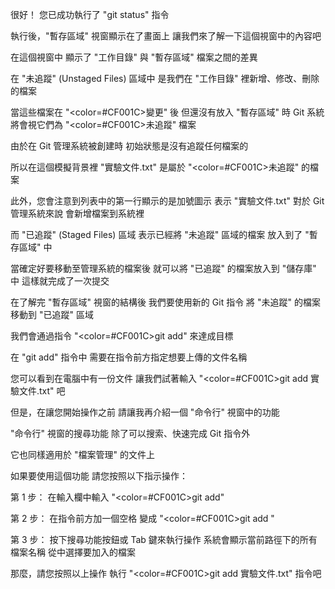 很好！
您已成功執行了 "git status" 指令

執行後，"暫存區域" 視窗顯示在了畫面上
讓我們來了解一下這個視窗中的內容吧

在這個視窗中
顯示了 "工作目錄" 與 "暫存區域" 檔案之間的差異

在 "未追蹤" (Unstaged Files) 區域中
是我們在 "工作目錄" 裡新增、修改、刪除的檔案

當這些檔案在 "<color=#CF001C>變更</color>" 後
但還沒有放入 "暫存區域" 時
Git 系統將會視它們為 "<color=#CF001C>未追蹤</color>" 檔案

由於在 Git 管理系統被創建時
初始狀態是沒有追蹤任何檔案的

所以在這個模擬背景裡
"實驗文件.txt" 是屬於 "<color=#CF001C>未追蹤</color>" 的檔案

此外，您會注意到列表中的第一行顯示的是加號圖示
表示 "實驗文件.txt" 對於 Git 管理系統來說
會新增檔案到系統裡

而 "已追蹤" (Staged Files) 區域
表示已經將 "未追蹤" 區域的檔案
放入到了 "暫存區域" 中

當確定好要移動至管理系統的檔案後
就可以將 "已追蹤" 的檔案放入到 "儲存庫" 中
這樣就完成了一次提交

在了解完 "暫存區域" 視窗的結構後
我們要使用新的 Git 指令
將 "未追蹤" 的檔案移動到 "已追蹤" 區域

我們會通過指令 "<color=#CF001C>git add</color>" 來達成目標

在 "git add" 指令中
需要在指令前方指定想要上傳的文件名稱

您可以看到在電腦中有一份文件
讓我們試著輸入 "<color=#CF001C>git add 實驗文件.txt</color>" 吧

但是，在讓您開始操作之前
請讓我再介紹一個 "命令行" 視窗中的功能

"命令行" 視窗的搜尋功能
除了可以搜索、快速完成 Git 指令外

它也同樣適用於 "檔案管理" 的文件上

如果要使用這個功能
請您按照以下指示操作：

第 1 步：
在輸入欄中輸入 "<color=#CF001C>git add</color>"

第 2 步：
在指令前方加一個空格 
變成 "<color=#CF001C>git add </color>" 

第 3 步：
按下搜尋功能按鈕或 Tab 鍵來執行操作
系統會顯示當前路徑下的所有檔案名稱
從中選擇要加入的檔案

那麼，請您按照以上操作
執行 "<color=#CF001C>git add 實驗文件.txt</color>" 指令吧